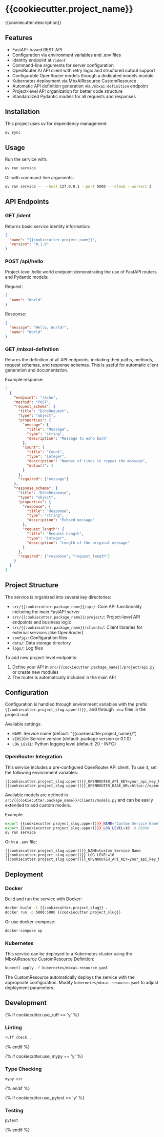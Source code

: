 # {{cookiecutter.project_name}}

{{cookiecutter.description}}

## Features

- FastAPI-based REST API
- Configuration via environment variables and .env files
- Identity endpoint at `/ident`
- Command-line arguments for server configuration
- OpenRouter AI API client with retry logic and structured output support
- Configurable OpenRouter models through a dedicated models module
- Kubernetes deployment via MbxAiResource CustomResource
- Automatic API definition generation via `/mbxai-definition` endpoint
- Project-level API organization for better code structure
- Standardized Pydantic models for all requests and responses

## Installation

This project uses uv for dependency management.

```bash
uv sync
```

## Usage

Run the service with:

```bash
uv run service
```

Or with command-line arguments:

```bash
uv run service -- --host 127.0.0.1 --port 5000 --reload --workers 2
```

## API Endpoints

### GET /ident

Returns basic service identity information:

```json
{
  "name": "{{cookiecutter.project_name}}",
  "version": "0.1.0"
}
```

### POST /api/hello

Project-level hello world endpoint demonstrating the use of FastAPI routers and Pydantic models:

Request:

```json
{
  "name": "World"
}
```

Response:

```json
{
  "message": "Hello, World!",
  "name": "World"
}
```

### GET /mbxai-definition

Returns the definition of all API endpoints, including their paths, methods, request schemas, and response schemas. This is useful for automatic client generation and documentation.

Example response:

```json
[
  {
    "endpoint": "/echo",
    "method": "POST",
    "request_schema": {
      "title": "EchoRequest",
      "type": "object",
      "properties": {
        "message": {
          "title": "Message",
          "type": "string",
          "description": "Message to echo back"
        },
        "count": {
          "title": "Count",
          "type": "integer",
          "description": "Number of times to repeat the message",
          "default": 1
        }
      },
      "required": ["message"]
    },
    "response_schema": {
      "title": "EchoResponse",
      "type": "object",
      "properties": {
        "response": {
          "title": "Response",
          "type": "string",
          "description": "Echoed message"
        },
        "request_length": {
          "title": "Request Length",
          "type": "integer",
          "description": "Length of the original message"
        }
      },
      "required": ["response", "request_length"]
    }
  }
]
```

## Project Structure

The service is organized into several key directories:

- `src/{{cookiecutter.package_name}}/api/`: Core API functionality including the main FastAPI server
- `src/{{cookiecutter.package_name}}/project/`: Project-level API endpoints and business logic
- `src/{{cookiecutter.package_name}}/clients/`: Client libraries for external services (like OpenRouter)
- `config/`: Configuration files
- `data/`: Data storage directory
- `logs/`: Log files

To add new project-level endpoints:

1. Define your API in `src/{{cookiecutter.package_name}}/project/api.py` or create new modules
2. The router is automatically included in the main API

## Configuration

Configuration is handled through environment variables with the prefix `{{cookiecutter.project_slug.upper()}}_` and through `.env` files in the project root.

Available settings:

- `NAME`: Service name (default: "{{cookiecutter.project_name}}")
- `VERSION`: Service version (default: package version or 0.1.0)
- `LOG_LEVEL`: Python logging level (default: 20 - INFO)

### OpenRouter Integration

This service includes a pre-configured OpenRouter API client. To use it, set the following environment variables:

```
{{cookiecutter.project_slug.upper()}}_OPENROUTER_API_KEY=your_api_key_here
{{cookiecutter.project_slug.upper()}}_OPENROUTER_BASE_URL=https://openrouter.ai/api/v1
```

Available models are defined in `src/{{cookiecutter.package_name}}/clients/models.py` and can be easily extended to add custom models.

Example:

```bash
export {{cookiecutter.project_slug.upper()}}_NAME="Custom Service Name"
export {{cookiecutter.project_slug.upper()}}_LOG_LEVEL=10  # DEBUG
uv run service
```

Or in a `.env` file:

```
{{cookiecutter.project_slug.upper()}}_NAME=Custom Service Name
{{cookiecutter.project_slug.upper()}}_LOG_LEVEL=10
{{cookiecutter.project_slug.upper()}}_OPENROUTER_API_KEY=your_api_key_here
```

## Deployment

### Docker

Build and run the service with Docker:

```bash
docker build -t {{cookiecutter.project_slug}} .
docker run -p 5000:5000 {{cookiecutter.project_slug}}
```

Or use docker-compose:

```bash
docker-compose up
```

### Kubernetes

This service can be deployed to a Kubernetes cluster using the MbxAiResource CustomResource Definition:

```bash
kubectl apply -f kubernetes/mbxai-resource.yaml
```

The CustomResource automatically deploys the service with the appropriate configuration. Modify `kubernetes/mbxai-resource.yaml` to adjust deployment parameters.

## Development

{% if cookiecutter.use_ruff == 'y' %}

### Linting

```bash
ruff check .
```

{% endif %}

{% if cookiecutter.use_mypy == 'y' %}

### Type Checking

```bash
mypy src
```

{% endif %}

{% if cookiecutter.use_pytest == 'y' %}

### Testing

```bash
pytest
```

{% endif %}
